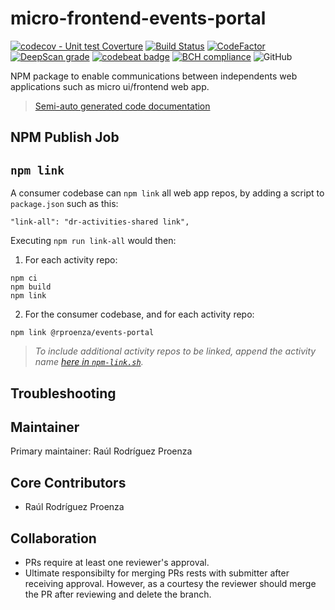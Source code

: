 micro-frontend-events-portal
====================

[![codecov - Unit test Coverture](https://codecov.io/gh/rproenza86/micro-frontend-events-portal/branch/master/graph/badge.svg)](https://codecov.io/gh/rproenza86/micro-frontend-events-portal)
[![Build Status](https://travis-ci.org/rproenza86/micro-frontend-events-portal.svg?branch=master)](https://travis-ci.org/rproenza86/micro-frontend-events-portal)
[![CodeFactor](https://www.codefactor.io/repository/github/rproenza86/micro-frontend-events-portal/badge)](https://www.codefactor.io/repository/github/rproenza86/micro-frontend-events-portal)
[![DeepScan grade](https://deepscan.io/api/teams/5543/projects/7383/branches/73646/badge/grade.svg)](https://deepscan.io/dashboard#view=project&tid=5543&pid=7383&bid=73646)
[![codebeat badge](https://codebeat.co/badges/872bb768-f599-4e13-8ed4-15a39132a633)](https://codebeat.co/projects/github-com-rproenza86-micro-frontend-events-portal-master)
[![BCH compliance](https://bettercodehub.com/edge/badge/rproenza86/micro-frontend-events-portal?branch=master)](https://bettercodehub.com/)
![GitHub](https://img.shields.io/github/license/rproenza86/micro-frontend-events-portal)

NPM package to enable communications between independents web applications such as micro ui/frontend web app.

> [Semi-auto generated code documentation](https://rproenza86.github.io/micro-frontend-events-portal/)

NPM Publish Job
---------------

`npm link`
----------

A consumer codebase can `npm link` all web app repos, by adding a script to `package.json` such as this:

```
"link-all": "dr-activities-shared link",
```

Executing `npm run link-all` would then:

1. For each activity repo:

```
npm ci
npm build
npm link
```

2. For the consumer codebase, and for each activity repo:

```
npm link @rproenza/events-portal
```

>*To include additional activity repos to be linked, append the activity name [here in `npm-link.sh`](./npm-link.sh#L16 "./npm-link.sh#L16").*

Troubleshooting
---------------

Maintainer
----------

Primary maintainer: Raúl Rodríguez Proenza

Core Contributors
-----------------

* Raúl Rodríguez Proenza

Collaboration
-------------

* PRs require at least one reviewer's approval.
* Ultimate responsibilty for merging PRs rests with submitter after receiving approval.  However, as a courtesy the reviewer
  should merge the PR after reviewing and delete the branch.
